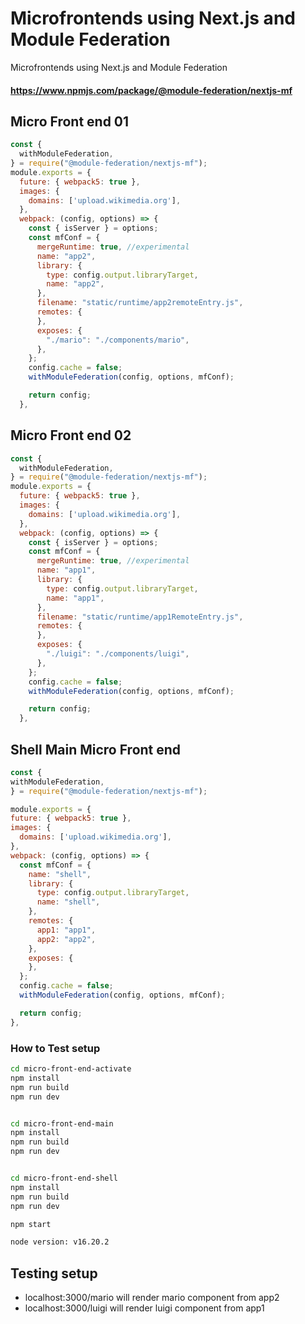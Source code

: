 # Microfrontends using Next.js and Module Federation

Microfrontends using Next.js and Module Federation


#### https://www.npmjs.com/package/@module-federation/nextjs-mf


## Micro Front end 01

```javascript
const {
  withModuleFederation,
} = require("@module-federation/nextjs-mf");
module.exports = {
  future: { webpack5: true },
  images: {
    domains: ['upload.wikimedia.org'],
  },
  webpack: (config, options) => {
    const { isServer } = options;
    const mfConf = {
      mergeRuntime: true, //experimental
      name: "app2",
      library: {
        type: config.output.libraryTarget,
        name: "app2",
      },
      filename: "static/runtime/app2remoteEntry.js",
      remotes: {
      },
      exposes: {
        "./mario": "./components/mario",
      },
    };
    config.cache = false;
    withModuleFederation(config, options, mfConf);

    return config;
  },
  ```

## Micro Front end 02

```javascript
const {
  withModuleFederation,
} = require("@module-federation/nextjs-mf");
module.exports = {
  future: { webpack5: true },
  images: {
    domains: ['upload.wikimedia.org'],
  },
  webpack: (config, options) => {
    const { isServer } = options;
    const mfConf = {
      mergeRuntime: true, //experimental
      name: "app1",
      library: {
        type: config.output.libraryTarget,
        name: "app1",
      },
      filename: "static/runtime/app1RemoteEntry.js",
      remotes: {
      },
      exposes: {
        "./luigi": "./components/luigi",
      },
    };
    config.cache = false;
    withModuleFederation(config, options, mfConf);

    return config;
  },
  ```

  ## Shell Main Micro Front end 

  ```javascript
  const {
  withModuleFederation,
} = require("@module-federation/nextjs-mf");

module.exports = {
  future: { webpack5: true },
  images: {
    domains: ['upload.wikimedia.org'],
  },
  webpack: (config, options) => {
    const mfConf = {
      name: "shell",
      library: {
        type: config.output.libraryTarget,
        name: "shell",
      },
      remotes: {
        app1: "app1",
        app2: "app2",
      },
      exposes: {
      },
    };
    config.cache = false;
    withModuleFederation(config, options, mfConf);

    return config;
  },
  ```

  ### How to Test setup 

```sh
cd micro-front-end-activate
npm install 
npm run build
npm run dev


cd micro-front-end-main
npm install
npm run build
npm run dev


cd micro-front-end-shell
npm install 
npm run build 
npm run dev 

npm start

node version: v16.20.2

```

## Testing setup

- localhost:3000/mario will render mario component from app2
- localhost:3000/luigi will render luigi component from app1 

